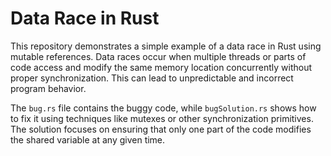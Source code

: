 # Data Race in Rust

This repository demonstrates a simple example of a data race in Rust using mutable references.  Data races occur when multiple threads or parts of code access and modify the same memory location concurrently without proper synchronization.  This can lead to unpredictable and incorrect program behavior.

The `bug.rs` file contains the buggy code, while `bugSolution.rs` shows how to fix it using techniques like mutexes or other synchronization primitives.  The solution focuses on ensuring that only one part of the code modifies the shared variable at any given time.